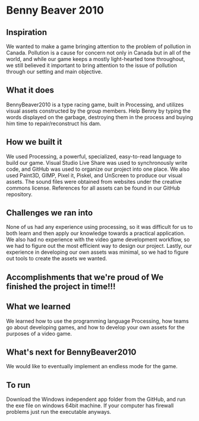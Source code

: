 <h1>Benny Beaver 2010</h1>

<h2>Inspiration</h2>
We wanted to make a game bringing attention to the problem of pollution in Canada. Pollution is a cause for concern not only in Canada but in all of the world, and while our game keeps a mostly light-hearted tone throughout, we still believed it important to bring attention to the issue of pollution through our setting and main objective.

<h2>What it does</h2>
BennyBeaver2010 is a type racing game, built in Processing, and utilizes visual assets constructed by the group members. Help Benny by typing the words displayed on the garbage, destroying them in the process and buying him time to repair/reconstruct his dam.

<h2>How we built it</h2>
We used Processing, a powerful, specialized, easy-to-read language to build our game. Visual Studio Live Share was used to synchronously write code, and GitHub was used to organize our project into one place. We also used Paint3D, GIMP, Pixel it, Piskel, and UnScreen to produce our visual assets. The sound files were obtained from websites under the creative commons license. References for all assets can be found in our GitHub repository.

<h2>Challenges we ran into</h2>
None of us had any experience using processing, so it was difficult for us to both learn and then apply our knowledge towards a practical application. We also had no experience with the video game development workflow, so we had to figure out the most efficient way to design our project. Lastly, our experience in developing our own assets was minimal, so we had to figure out tools to create the assets we wanted.

<h2>Accomplishments that we're proud of
We finished the project in time!!!

<h2>What we learned</h2>
We learned how to use the programming language Processing, how teams go about developing games, and how to develop your own assets for the purposes of a video game.

<h2>What's next for BennyBeaver2010</h2>
We would like to eventually implement an endless mode for the game.

<h2>To run</h2>
Download the Windows independent app folder from the GitHub, and run the exe file on windows 64bit machine. If your computer has firewall problems just run the executable anyways.
